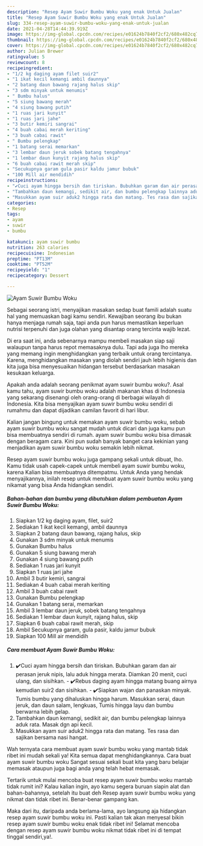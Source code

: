```yaml
---
description: "Resep Ayam Suwir Bumbu Woku yang enak Untuk Jualan"
title: "Resep Ayam Suwir Bumbu Woku yang enak Untuk Jualan"
slug: 334-resep-ayam-suwir-bumbu-woku-yang-enak-untuk-jualan
date: 2021-04-28T14:44:39.919Z
image: https://img-global.cpcdn.com/recipes/e01624b7840f2cf2/680x482cq70/ayam-suwir-bumbu-woku-foto-resep-utama.jpg
thumbnail: https://img-global.cpcdn.com/recipes/e01624b7840f2cf2/680x482cq70/ayam-suwir-bumbu-woku-foto-resep-utama.jpg
cover: https://img-global.cpcdn.com/recipes/e01624b7840f2cf2/680x482cq70/ayam-suwir-bumbu-woku-foto-resep-utama.jpg
author: Julian Brewer
ratingvalue: 5
reviewcount: 8
recipeingredient:
- "1/2 kg daging ayam filet suir2"
- "1 ikat kecil kemangi ambil daunnya"
- "2 batang daun bawang rajang halus skip"
- "3 sdm minyak untuk menumis"
- " Bumbu halus"
- "5 siung bawang merah"
- "4 siung bawang putih"
- "1 ruas jari kunyit"
- "1 ruas jari jahe"
- "3 butir kemiri sangrai"
- "4 buah cabai merah keriting"
- "3 buah cabai rawit"
- " Bumbu pelengkap"
- "1 batang serai memarkan"
- "3 lembar daun jeruk sobek batang tengahnya"
- "1 lembar daun kunyit rajang halus skip"
- "6 buah cabai rawit merah skip"
- "Secukupnya garam gula pasir kaldu jamur bubuk"
- "100 Mill air mendidih"
recipeinstructions:
- "✔️Cuci ayam hingga bersih dan tiriskan. Bubuhkan garam dan air perasan jeruk nipis, lalu aduk hingga merata. Diamkan 20 menit, cuci ulang, dan sisihkan. ✔️Rebus daging ayam hingga matang buang airnya kemudian suir2 dan sisihkan. ✔️Siapkan wajan dan panaskan minyak. Tumis bumbu yang dihaluskan hingga harum. Masukkan serai, daun jeruk, dan daun salam, lengkuas, Tumis hingga layu dan bumbu berwarna lebih gelap."
- "Tambahkan daun kemangi, sedikit air, dan bumbu pelengkap lainnya aduk rata. Masak dgn api kecil."
- "Masukkan ayam suir aduk2 hingga rata dan matang. Tes rasa dan sajikan bersama nasi hangat."
categories:
- Resep
tags:
- ayam
- suwir
- bumbu

katakunci: ayam suwir bumbu 
nutrition: 263 calories
recipecuisine: Indonesian
preptime: "PT13M"
cooktime: "PT52M"
recipeyield: "1"
recipecategory: Dessert

---
```



![Ayam Suwir Bumbu Woku](https://img-global.cpcdn.com/recipes/e01624b7840f2cf2/680x482cq70/ayam-suwir-bumbu-woku-foto-resep-utama.jpg)

Sebagai seorang istri, menyajikan masakan sedap buat famili adalah suatu hal yang memuaskan bagi kamu sendiri. Kewajiban seorang ibu bukan hanya menjaga rumah saja, tapi anda pun harus memastikan keperluan nutrisi terpenuhi dan juga olahan yang disantap orang tercinta wajib lezat.

Di era  saat ini, anda sebenarnya mampu membeli masakan siap saji walaupun tanpa harus repot memasaknya dulu. Tapi ada juga lho mereka yang memang ingin menghidangkan yang terbaik untuk orang tercintanya. Karena, menghidangkan masakan yang diolah sendiri jauh lebih higienis dan kita juga bisa menyesuaikan hidangan tersebut berdasarkan masakan kesukaan keluarga. 



Apakah anda adalah seorang penikmat ayam suwir bumbu woku?. Asal kamu tahu, ayam suwir bumbu woku adalah makanan khas di Indonesia yang sekarang disenangi oleh orang-orang di berbagai wilayah di Indonesia. Kita bisa menyajikan ayam suwir bumbu woku sendiri di rumahmu dan dapat dijadikan camilan favorit di hari libur.

Kalian jangan bingung untuk memakan ayam suwir bumbu woku, sebab ayam suwir bumbu woku sangat mudah untuk dicari dan juga kamu pun bisa membuatnya sendiri di rumah. ayam suwir bumbu woku bisa dimasak dengan beragam cara. Kini pun sudah banyak banget cara kekinian yang menjadikan ayam suwir bumbu woku semakin lebih nikmat.

Resep ayam suwir bumbu woku juga gampang sekali untuk dibuat, lho. Kamu tidak usah capek-capek untuk membeli ayam suwir bumbu woku, karena Kalian bisa membuatnya ditempatmu. Untuk Anda yang hendak menyajikannya, inilah resep untuk membuat ayam suwir bumbu woku yang nikamat yang bisa Anda hidangkan sendiri.

<!--inarticleads1-->

##### Bahan-bahan dan bumbu yang dibutuhkan dalam pembuatan Ayam Suwir Bumbu Woku:

1. Siapkan 1/2 kg daging ayam, filet, suir2
1. Sediakan 1 ikat kecil kemangi, ambil daunnya
1. Siapkan 2 batang daun bawang, rajang halus, skip
1. Gunakan 3 sdm minyak untuk menumis
1. Gunakan  Bumbu halus
1. Gunakan 5 siung bawang merah
1. Gunakan 4 siung bawang putih
1. Sediakan 1 ruas jari kunyit
1. Siapkan 1 ruas jari jahe
1. Ambil 3 butir kemiri, sangrai
1. Sediakan 4 buah cabai merah keriting
1. Ambil 3 buah cabai rawit
1. Gunakan  Bumbu pelengkap
1. Gunakan 1 batang serai, memarkan
1. Ambil 3 lembar daun jeruk, sobek batang tengahnya
1. Sediakan 1 lembar daun kunyit, rajang halus, skip
1. Siapkan 6 buah cabai rawit merah, skip
1. Ambil Secukupnya garam, gula pasir, kaldu jamur bubuk
1. Siapkan 100 Mill air mendidih




<!--inarticleads2-->

##### Cara membuat Ayam Suwir Bumbu Woku:

1. ✔️Cuci ayam hingga bersih dan tiriskan. Bubuhkan garam dan air perasan jeruk nipis, lalu aduk hingga merata. Diamkan 20 menit, cuci ulang, dan sisihkan. - ✔️Rebus daging ayam hingga matang buang airnya kemudian suir2 dan sisihkan. - ✔️Siapkan wajan dan panaskan minyak. Tumis bumbu yang dihaluskan hingga harum. Masukkan serai, daun jeruk, dan daun salam, lengkuas, Tumis hingga layu dan bumbu berwarna lebih gelap.
1. Tambahkan daun kemangi, sedikit air, dan bumbu pelengkap lainnya aduk rata. Masak dgn api kecil.
1. Masukkan ayam suir aduk2 hingga rata dan matang. Tes rasa dan sajikan bersama nasi hangat.




Wah ternyata cara membuat ayam suwir bumbu woku yang mantab tidak ribet ini mudah sekali ya! Kita semua dapat menghidangkannya. Cara buat ayam suwir bumbu woku Sangat sesuai sekali buat kita yang baru belajar memasak ataupun juga bagi anda yang telah hebat memasak.

Tertarik untuk mulai mencoba buat resep ayam suwir bumbu woku mantab tidak rumit ini? Kalau kalian ingin, ayo kamu segera buruan siapin alat dan bahan-bahannya, setelah itu buat deh Resep ayam suwir bumbu woku yang nikmat dan tidak ribet ini. Benar-benar gampang kan. 

Maka dari itu, daripada anda berlama-lama, ayo langsung aja hidangkan resep ayam suwir bumbu woku ini. Pasti kalian tak akan menyesal bikin resep ayam suwir bumbu woku enak tidak ribet ini! Selamat mencoba dengan resep ayam suwir bumbu woku nikmat tidak ribet ini di tempat tinggal sendiri,ya!.


